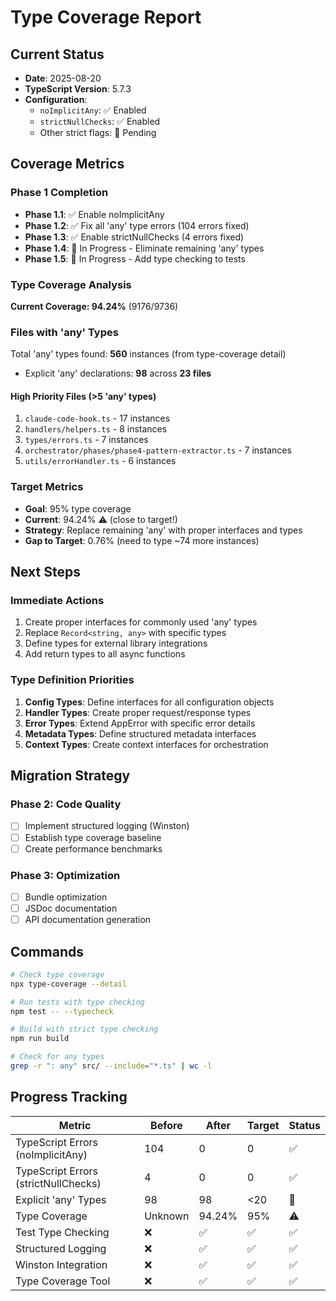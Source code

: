 # Type Coverage Report

## Current Status
- **Date**: 2025-08-20
- **TypeScript Version**: 5.7.3
- **Configuration**: 
  - `noImplicitAny`: ✅ Enabled
  - `strictNullChecks`: ✅ Enabled
  - Other strict flags: 🔄 Pending

## Coverage Metrics

### Phase 1 Completion
- **Phase 1.1**: ✅ Enable noImplicitAny
- **Phase 1.2**: ✅ Fix all 'any' type errors (104 errors fixed)
- **Phase 1.3**: ✅ Enable strictNullChecks (4 errors fixed)
- **Phase 1.4**: 🔄 In Progress - Eliminate remaining 'any' types
- **Phase 1.5**: 🔄 In Progress - Add type checking to tests

### Type Coverage Analysis
**Current Coverage: 94.24%** (9176/9736)

### Files with 'any' Types
Total 'any' types found: **560** instances (from type-coverage detail)
- Explicit 'any' declarations: **98** across **23 files**

#### High Priority Files (>5 'any' types)
1. `claude-code-hook.ts` - 17 instances
2. `handlers/helpers.ts` - 8 instances  
3. `types/errors.ts` - 7 instances
4. `orchestrator/phases/phase4-pattern-extractor.ts` - 7 instances
5. `utils/errorHandler.ts` - 6 instances

### Target Metrics
- **Goal**: 95% type coverage
- **Current**: 94.24% ⚠️ (close to target!)
- **Strategy**: Replace remaining 'any' with proper interfaces and types
- **Gap to Target**: 0.76% (need to type ~74 more instances)

## Next Steps

### Immediate Actions
1. Create proper interfaces for commonly used 'any' types
2. Replace `Record<string, any>` with specific types
3. Define types for external library integrations
4. Add return types to all async functions

### Type Definition Priorities
1. **Config Types**: Define interfaces for all configuration objects
2. **Handler Types**: Create proper request/response types
3. **Error Types**: Extend AppError with specific error details
4. **Metadata Types**: Define structured metadata interfaces
5. **Context Types**: Create context interfaces for orchestration

## Migration Strategy

### Phase 2: Code Quality
- [ ] Implement structured logging (Winston)
- [ ] Establish type coverage baseline
- [ ] Create performance benchmarks

### Phase 3: Optimization
- [ ] Bundle optimization
- [ ] JSDoc documentation
- [ ] API documentation generation

## Commands

```bash
# Check type coverage
npx type-coverage --detail

# Run tests with type checking
npm test -- --typecheck

# Build with strict type checking
npm run build

# Check for any types
grep -r ": any" src/ --include="*.ts" | wc -l
```

## Progress Tracking

| Metric | Before | After | Target | Status |
|--------|--------|-------|--------|--------|
| TypeScript Errors (noImplicitAny) | 104 | 0 | 0 | ✅ |
| TypeScript Errors (strictNullChecks) | 4 | 0 | 0 | ✅ |
| Explicit 'any' Types | 98 | 98 | <20 | 🔄 |
| Type Coverage | Unknown | 94.24% | 95% | ⚠️ |
| Test Type Checking | ❌ | ✅ | ✅ | ✅ |
| Structured Logging | ❌ | ✅ | ✅ | ✅ |
| Winston Integration | ❌ | ✅ | ✅ | ✅ |
| Type Coverage Tool | ❌ | ✅ | ✅ | ✅ |